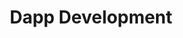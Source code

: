 ---
home: true
heroText: Dapp Development
heroImage: /images/logo.svg
title: Dapp Development
actions: 
  - text: Introduction
    link:  /ko/dapp/Introduction
    type: secondary
  - text: UnitDomains Lib
    link: /ko/dapp/UnitDomainsLib
    type: secondary
  - text: Use of the UnitDomains Lib
    link: /ko/dapp/WorkingWithUnitDomains
    type: secondary
  - text: Domain resolution
    link: /ko/dapp/ResolvingNames
    type: secondary
  - text: Domain information
    link: /ko/dapp/DomainInfos
    type: secondary
    
footer: Copyright © 2022 unit.domains All Rights Reserved.
---